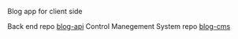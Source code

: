 Blog app for client side

Back end repo [blog-api](https://github.com/kurniadikevin/blog-api)
Control Manegement System repo [blog-cms](https://github.com/kurniadikevin/blog-cms)